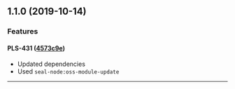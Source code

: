 ## 1.1.0 (2019-10-14)

### Features


#### PLS-431 ([4573c9e](https://github.com/sealsystems/node-stream-assembler/commit/4573c9e))

- Updated dependencies
 - Used `seal-node:oss-module-update`


---
